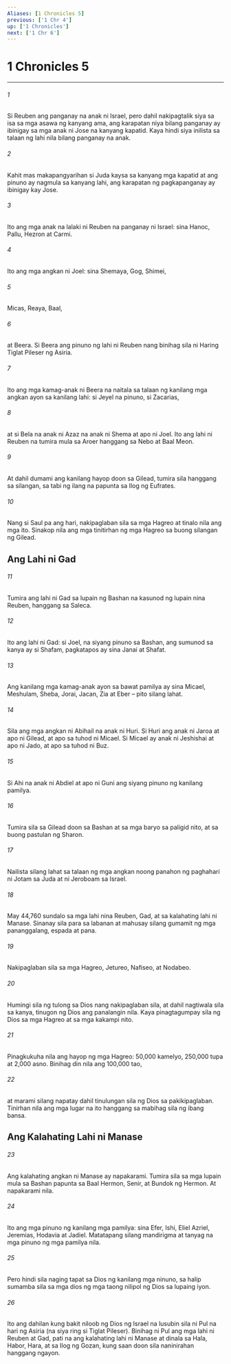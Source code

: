 ```yaml
---
Aliases: [1 Chronicles 5]
previous: ['1 Chr 4']
up: ['1 Chronicles']
next: ['1 Chr 6']
---
```

# 1 Chronicles 5

***

###### 1
Si Reuben ang panganay na anak ni Israel, pero dahil nakipagtalik siya sa isa sa mga asawa ng kanyang ama, ang karapatan niya bilang panganay ay ibinigay sa mga anak ni Jose na kanyang kapatid. Kaya hindi siya inilista sa talaan ng lahi nila bilang panganay na anak. 

###### 2
Kahit mas makapangyarihan si Juda kaysa sa kanyang mga kapatid at ang pinuno ay nagmula sa kanyang lahi, ang karapatan ng pagkapanganay ay ibinigay kay Jose. 

###### 3
Ito ang mga anak na lalaki ni Reuben na panganay ni Israel: sina Hanoc, Pallu, Hezron at Carmi. 

###### 4
Ito ang mga angkan ni Joel: sina Shemaya, Gog, Shimei, 

###### 5
Micas, Reaya, Baal, 

###### 6
at Beera. Si Beera ang pinuno ng lahi ni Reuben nang binihag sila ni Haring Tiglat Pileser ng Asiria. 

###### 7
Ito ang mga kamag-anak ni Beera na naitala sa talaan ng kanilang mga angkan ayon sa kanilang lahi: si Jeyel na pinuno, si Zacarias, 

###### 8
at si Bela na anak ni Azaz na anak ni Shema at apo ni Joel. Ito ang lahi ni Reuben na tumira mula sa Aroer hanggang sa Nebo at Baal Meon. 

###### 9
At dahil dumami ang kanilang hayop doon sa Gilead, tumira sila hanggang sa silangan, sa tabi ng ilang na papunta sa Ilog ng Eufrates. 

###### 10
Nang si Saul pa ang hari, nakipaglaban sila sa mga Hagreo at tinalo nila ang mga ito. Sinakop nila ang mga tinitirhan ng mga Hagreo sa buong silangan ng Gilead.

## Ang Lahi ni Gad 

###### 11
Tumira ang lahi ni Gad sa lupain ng Bashan na kasunod ng lupain nina Reuben, hanggang sa Saleca. 

###### 12
Ito ang lahi ni Gad: si Joel, na siyang pinuno sa Bashan, ang sumunod sa kanya ay si Shafam, pagkatapos ay sina Janai at Shafat. 

###### 13
Ang kanilang mga kamag-anak ayon sa bawat pamilya ay sina Micael, Meshulam, Sheba, Jorai, Jacan, Zia at Eber – pito silang lahat. 

###### 14
Sila ang mga angkan ni Abihail na anak ni Huri. Si Huri ang anak ni Jaroa at apo ni Gilead, at apo sa tuhod ni Micael. Si Micael ay anak ni Jeshishai at apo ni Jado, at apo sa tuhod ni Buz. 

###### 15
Si Ahi na anak ni Abdiel at apo ni Guni ang siyang pinuno ng kanilang pamilya. 

###### 16
Tumira sila sa Gilead doon sa Bashan at sa mga baryo sa paligid nito, at sa buong pastulan ng Sharon. 

###### 17
Nailista silang lahat sa talaan ng mga angkan noong panahon ng paghahari ni Jotam sa Juda at ni Jeroboam sa Israel. 

###### 18
May 44,760 sundalo sa mga lahi nina Reuben, Gad, at sa kalahating lahi ni Manase. Sinanay sila para sa labanan at mahusay silang gumamit ng mga pananggalang, espada at pana. 

###### 19
Nakipaglaban sila sa mga Hagreo, Jetureo, Nafiseo, at Nodabeo. 

###### 20
Humingi sila ng tulong sa Dios nang nakipaglaban sila, at dahil nagtiwala sila sa kanya, tinugon ng Dios ang panalangin nila. Kaya pinagtagumpay sila ng Dios sa mga Hagreo at sa mga kakampi nito. 

###### 21
Pinagkukuha nila ang hayop ng mga Hagreo: 50,000 kamelyo, 250,000 tupa at 2,000 asno. Binihag din nila ang 100,000 tao, 

###### 22
at marami silang napatay dahil tinulungan sila ng Dios sa pakikipaglaban. Tinirhan nila ang mga lugar na ito hanggang sa mabihag sila ng ibang bansa.

## Ang Kalahating Lahi ni Manase 

###### 23
Ang kalahating angkan ni Manase ay napakarami. Tumira sila sa mga lupain mula sa Bashan papunta sa Baal Hermon, Senir, at Bundok ng Hermon. At napakarami nila. 

###### 24
Ito ang mga pinuno ng kanilang mga pamilya: sina Efer, Ishi, Eliel Azriel, Jeremias, Hodavia at Jadiel. Matatapang silang mandirigma at tanyag na mga pinuno ng mga pamilya nila. 

###### 25
Pero hindi sila naging tapat sa Dios ng kanilang mga ninuno, sa halip sumamba sila sa mga dios ng mga taong nilipol ng Dios sa lupaing iyon. 

###### 26
Ito ang dahilan kung bakit niloob ng Dios ng Israel na lusubin sila ni Pul na hari ng Asiria (na siya ring si Tiglat Pileser). Binihag ni Pul ang mga lahi ni Reuben at Gad, pati na ang kalahating lahi ni Manase at dinala sa Hala, Habor, Hara, at sa Ilog ng Gozan, kung saan doon sila naninirahan hanggang ngayon.
